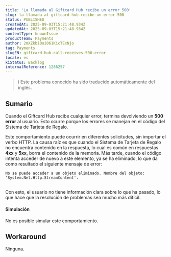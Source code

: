```yaml
---
title: 'La llamada al Giftcard Hub recibe un error 500'
slug: la-llamada-al-giftcard-hub-recibe-un-error-500
status: PUBLISHED
createdAt: 2025-09-03T15:21:48.934Z
updatedAt: 2025-09-03T15:21:48.934Z
contentType: knownIssue
productTeam: Payments
author: 2mXZkbi0oi061KicTExNjo
tag: Payments
slugEN: giftcard-hub-call-receives-500-error
locale: es
kiStatus: Backlog
internalReference: 1286257
---
```


>ℹ️ Este problema conocido ha sido traducido automáticamente del inglés.

## Sumario


Cuando el Giftcard Hub recibe cualquier error, termina devolviendo un **500 error** al usuario. Esto ocurre porque los errores se manejan en el código del Sistema de Tarjeta de Regalo.

Este comportamiento puede ocurrir en diferentes solicitudes, sin importar el verbo HTTP. La causa raíz es que cuando el Sistema de Tarjeta de Regalo no encuentra contenido en la respuesta, lo cual es común en respuestas **4xx** y **5xx**, borra el contenido de la memoria.
Más tarde, cuando el código intenta acceder de nuevo a este elemento, ya se ha eliminado, lo que da como resultado el siguiente mensaje de error:


    No se puede acceder a un objeto eliminado. Nombre del objeto: 'System.Net.Http.StreamContent'.

##
Con esto, el usuario no tiene información clara sobre lo que ha pasado, lo que hace que la resolución de problemas sea mucho más difícil.


#### Simulación


No es posible simular este comportamiento.

## Workaround


Ninguna.



